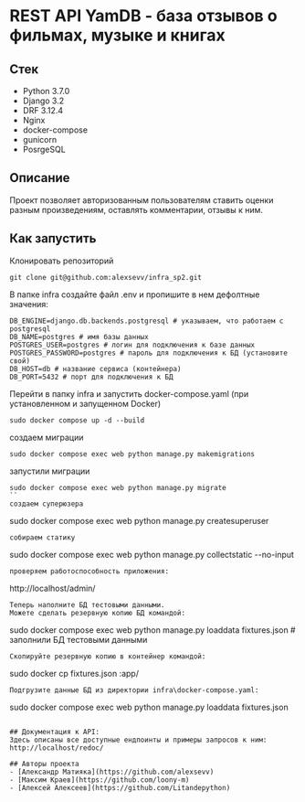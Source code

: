 # REST API YamDB - база отзывов о фильмах, музыке и книгах
## Стек
* Python 3.7.0
* Django 3.2
* DRF 3.12.4
* Nginx
* docker-compose
* gunicorn
* PosrgeSQL

## Описание
Проект позволяет авторизованным пользователям ставить оценки разным произведениям, оставлять комментарии, отзывы к ним.

## Как запустить
Клонировать репозиторий
```
git clone git@github.com:alexsevv/infra_sp2.git
```
В папке infra создайте файл .env и пропишите в нем дефолтные значения:
```
DB_ENGINE=django.db.backends.postgresql # указываем, что работаем с postgresql
DB_NAME=postgres # имя базы данных
POSTGRES_USER=postgres # логин для подключения к базе данных
POSTGRES_PASSWORD=postgres # пароль для подключения к БД (установите свой)
DB_HOST=db # название сервиса (контейнера)
DB_PORT=5432 # порт для подключения к БД
```
Перейти в папку infra и запустить docker-compose.yaml (при установленном и запущенном Docker)
```
sudo docker compose up -d --build
```
создаем миграции
```
sudo docker compose exec web python manage.py makemigrations
```
запустили миграции
```
sudo docker compose exec web python manage.py migrate
``
создаем суперюзера
```
sudo docker compose exec web python manage.py createsuperuser
```
собираем статику
```
sudo docker compose exec web python manage.py collectstatic --no-input
```
проверяем работоспособность приложения:
```
 http://localhost/admin/
```
Теперь наполните БД тестовыми данными.
Можете сделать резервную копию БД командой:
```
sudo docker compose exec web python manage.py loaddata fixtures.json # заполнили БД тестовыми данными
```
Скопируйте резервную копию в контейнер командой:
```
sudo docker cp fixtures.json <CONTAINER ID>:app/
```
Подгрузите данные БД из директории infra\docker-compose.yaml:
```
sudo docker compose exec web python manage.py loaddata fixtures.json
```

## Документация к API:
Здесь описаны все доступные ендпоинты и примеры запросов к ним:
http://localhost/redoc/

## Авторы проекта
- [Александр Матияка](https://github.com/alexsevv)
- [Максим Краев](https://github.com/loony-m)
- [Алексей Алексеев](https://github.com/Litandepython)